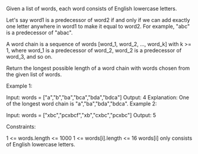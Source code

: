 Given a list of words, each word consists of English lowercase letters.

Let's say word1 is a predecessor of word2 if and only if we can add exactly one letter anywhere in word1 to make it equal to word2. For example, "abc" is a predecessor of "abac".

A word chain is a sequence of words [word_1, word_2, ..., word_k] with k >= 1, where word_1 is a predecessor of word_2, word_2 is a predecessor of word_3, and so on.

Return the longest possible length of a word chain with words chosen from the given list of words.

 

Example 1:

Input: words = ["a","b","ba","bca","bda","bdca"]
Output: 4
Explanation: One of the longest word chain is "a","ba","bda","bdca".
Example 2:

Input: words = ["xbc","pcxbcf","xb","cxbc","pcxbc"]
Output: 5
 

Constraints:

1 <= words.length <= 1000
1 <= words[i].length <= 16
words[i] only consists of English lowercase letters.
